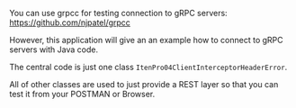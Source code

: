 You can use grpcc for testing connection to gRPC servers: https://github.com/njpatel/grpcc

However, this application will give an an example how to connect to gRPC servers with Java code.

The central code is just one class `ItenPro04ClientInterceptorHeaderError`.

All of other classes are used to just provide a REST layer so that you can test it from your POSTMAN or Browser.

